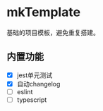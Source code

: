 # mkTemplate

基础的项目模板，避免重复搭建。

## 内置功能

- [x] jest单元测试
- [x] 自动changelog
- [ ] eslint
- [ ] typescript
